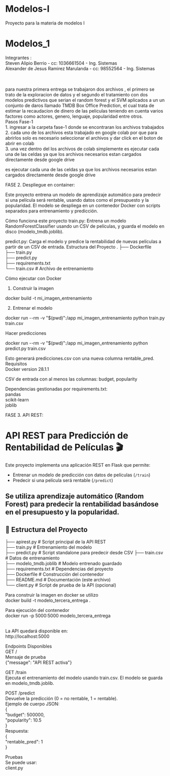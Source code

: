 # Modelos-I
Proyecto para la materia de modelos I




# Modelos_1

Integrantes :<br>
Steven Alipio Berrio - cc: 1036661504 - Ing. Sistemas<br>
Alexander de Jesus Ramirez Marulanda - cc: 98552564 - Ing. Sistemas

<br>
<br>
para nuestra primera entrega se trabajaron dos archivos , el primero se trato de la exploracion de datos y el segundo el tratamiento con dos modelos predictivos 
que serian el random forest y el SVM aplicados a un un conjunto de daros llamado TMDB Box Office Prediction, el cual trata de estimar la recaudacion de dinero de las
peliculas teniendo en cuenta varios factores como actores, genero, lenguaje, popularidad entre otros.
<br>
Pasos Fase-1 <br>
1. ingresar a la carpeta fase-1 donde se encontraran los archivos trabajados <br>
2. cada uno de los archivos esta trabajado en google colab por que para abrirlos solo es necesario seleccionar el archivos y dar click en el boton de abrir en colab
<br>
3. una vez dentro del los archivos de colab simplemente es ejecutar cada una de las celdas ya que los archivos necesarios estan cargados directamente desde google drive <br>

es ejecutar cada una de las celdas ya que los archivos necesarios estan cargados directamente desde google drive <br>


FASE 2. Despliegue en container:

Este proyecto entrena un modelo de aprendizaje automático para predecir si una película será rentable, usando datos como el presupuesto y la popularidad. El modelo se despliega en un contenedor Docker con scripts separados para entrenamiento y predicción.

Cómo funciona este proyecto
train.py: Entrena un modelo RandomForestClassifier usando un CSV de películas, y guarda el modelo en disco (modelo_tmdb.joblib).


predict.py: Carga el modelo y predice la rentabilidad de nuevas películas a partir de un CSV de entrada.
Estructura del Proyecto
.
├── Dockerfile <br>
├── train.py <br>
├── predict.py <br>
├── requirements.txt <br>
└── train.csv    	# Archivo de entrenamiento <br>

Cómo ejecutar con Docker   <br>
1. Construir la imagen  <br>


docker build -t mi_imagen_entrenamiento   <br>

2. Entrenar el modelo  <br>

docker run --rm -v "$(pwd)":/app mi_imagen_entrenamiento python train.py train.csv  <br>

Hacer predicciones  <br>

docker run --rm -v "$(pwd)":/app mi_imagen_entrenamiento python predict.py train.csv

Esto generará predicciones.csv con una nueva columna rentable_pred.<br>
Requisitos <br>
Docker  version 28.1.1  <br>


CSV de entrada con al menos las columnas: budget, popularity  <br>


Dependencias gestionadas por requirements.txt:<br>
pandas  <br>
scikit-learn  <br>
joblib  <br>

FASE 3. API REST:
# API REST para Predicción de Rentabilidad de Películas 🎬  <br>

Este proyecto implementa una aplicación REST en Flask que permite: <br>

- Entrenar un modelo de predicción con datos de películas (`/train`) <br>
- Predecir si una película será rentable (`/predict`)<br>

Se utiliza aprendizaje automático (Random Forest) para predecir la rentabilidad basándose en el presupuesto y la popularidad.<br>
---

## 🚀 Estructura del Proyecto<br>


├── apirest.py # Script principal de la API REST<br>
 ├── train.py # Entrenamiento del modelo<br>
 ├── predict.py # Script standalone para predecir desde CSV
 ├── train.csv # Datos de entrenamiento<br>
 ├── modelo_tmdb.joblib # Modelo entrenado guardado<br>
 ├── requirements.txt # Dependencias del proyecto<br>
 ├── Dockerfile # Construcción del contenedor<br>
 ├── README.md # Documentación (este archivo)<br>
 └── client.py # Script de prueba de la API (opcional)<br>



Para construir la imagen en docker se utilizo <br>
docker build -t modelo_tercera_entrega .<br>

Para ejecución del contenedor<br>
docker run -p 5000:5000 modelo_tercera_entrega<br><br>

La API quedará disponible en:<br>
http://localhost:5000<br>

Endpoints Disponibles<br>
GET /<br>
Mensaje de prueba<br>
{"message": "API REST activa"}<br>

GET /train<br>
Ejecuta el entrenamiento del modelo usando train.csv. El modelo se guarda en modelo_tmdb.joblib.<br>


POST /predict<br>
Devuelve la predicción (0 = no rentable, 1 = rentable).<br>
Ejemplo de cuerpo JSON:<br>
{<br>
  "budget": 500000,<br>
  "popularity": 10.5<br>
}<br>
Respuesta:<br>
{<br>
  "rentable_pred": 1<br>
}<br>

Pruebas<br>
Se puede usar:<br>
client.py<br>



